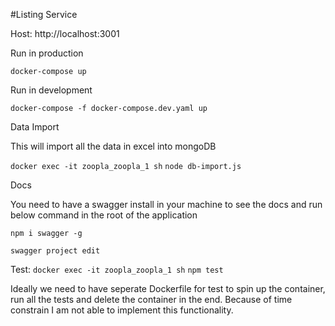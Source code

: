 #Listing Service

Host: http://localhost:3001

Run in production

```docker-compose up```

Run in development

```docker-compose -f docker-compose.dev.yaml up```

Data Import

This will import all the data in excel into mongoDB

```docker exec -it zoopla_zoopla_1 sh```
```node db-import.js```

Docs

You need to have a swagger install in your machine to see the docs and run below command in the root of the application

```npm i swagger -g```

```swagger project edit```


Test:
```docker exec -it zoopla_zoopla_1 sh```
```npm test```

Ideally we need to have seperate Dockerfile for test to spin up the container, run all the tests and delete the container in the end. Because of time constrain I am not able to implement this functionality.

